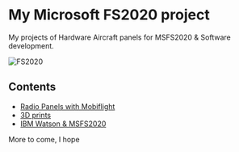 # My Microsoft FS2020 project

My projects of Hardware Aircraft panels for MSFS2020 & Software development.

![FS2020](https://upload.wikimedia.org/wikipedia/en/8/84/Microsoft_Flight_Simulator_2020_cover_art.png)

## Contents

* [Radio Panels with Mobiflight](radio_panel.md)
* [3D prints](3dprint.md)
* [IBM Watson & MSFS2020](watson.md)

More to come, I hope
